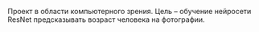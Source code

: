 Проект в области компьютерного зрения. Цель – обучение нейросети ResNet предсказывать возраст человека на фотографии.
